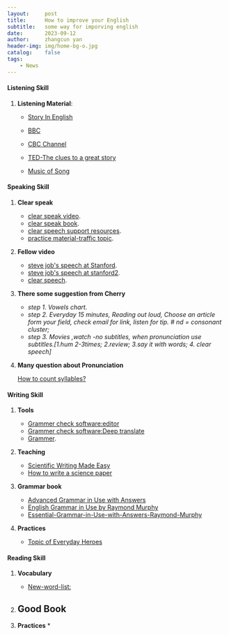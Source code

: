 ```yaml
---
layout:     post
title:      How to improve your English
subtitle:   some way for imporving english
date:       2023-09-12
author:     zhangcun yan
header-img: img/home-bg-o.jpg
catalog:    false
tags:
    - News
---
```


#### Listening Skill

1. **Listening Material**:

   * [Story In English](https://www.youtube.com/@WooEnglish)

   * [BBC](https://www.bbc.com/)

   * [CBC Channel](https://www.bbc.com/)

   * [TED-The clues to a great story](https://www.youtube.com/watch?v=KxDwieKpawg)

   * [Music of Song](https://www.youtube.com/watch?v=swloMVFALXw)


#### Speaking Skill
1. **Clear speak**

    * [clear speak video](https://www.youtube.com/watch?v=JKIu2R-O2rQ).
    * [clear speak book](http://biblioteca.univalle.edu.ni/files/original/df429f13276f7201f0e30c2746366d030dcd266a.pdf).
    * [clear speech support resources](https://www.cambridge.org/ca/cambridgeenglish/catalog/english-academic-purposes/clear-speech-4th-edition/resources).
    * [practice material-traffic topic](https://www.brookings.edu/articles/traffic-why-its-getting-worse-what-government-can-do/#intro).

2. **Fellow video**
    * [steve job's speech at Stanford](https://www.youtube.com/watch?v=1i9kcBHX2Nw).
    * [steve job's speech at stanford2](https://www.youtube.com/watch?v=Tuw8hxrFBH8&t=25s).
    * [clear speech](https://www.youtube.com/watch?v=72-ARzL_ljs).

3. **There some suggestion from Cherry** 

    - *step 1. Vowels chart.*
    - *step 2. Everyday 15 minutes, Reading out loud, Choose an article form your field, check email for link, listen for tip. # nd = consonant cluster;*
    - *step 3. Movies ,watch -no subtitles, when pronunciation use subtitles.[1.hum 2-3times; 2.review; 3.say it with words; 4. clear speech]*

4. **Many question about Pronunciation** 

    [How to count syllables?](https://yanzhangcun.github.io/files/ebooks/English/English-class-syllables.pdf)


#### Writing Skill
1. **Tools**
   - [Grammer check software:editor](https://instatext.io/editor/?v2=1&u=695897452280&t=c) 
   - [Grammer check software:Deep translate](https://www.deepl.com/translator)
   - [Grammer](https://www.englishgrammar101.com/).

2. **Teaching**
   - [Scientific Writing Made Easy](https://esajournals.onlinelibrary.wiley.com/doi/full/10.1002/bes2.1258)
   - [How to write a science paper](https://www.youtube.com/watch?v=Vky9PDKx5KU) 

3. **Grammar book**
   * [Advanced Grammar in Use with Answers](https://drive.google.com/file/d/13Hjl34S7GMGVWc0tUDYt5_ip7xsWENuR/view?usp=drive_link)
   * [English Grammar in Use by Raymond Murphy](https://drive.google.com/file/d/1-A-_I7Tj6P1rC8kPlAYyiD0VXqndhJtu/view?usp=drive_link)
   * [Essential-Grammar-in-Use-with-Answers-Raymond-Murphy](https://drive.google.com/file/d/1oIec3ajHQN2G-1C-sAkKidL5XrYwiUDL/view?usp=drive_link)
4. **Practices**
   * [Topic of Everyday Heroes](https://yanzhangcun.github.io/files/Writing_about_everyday_heroes_Zhangcun-Yan.pdf)

#### Reading Skill
1. **Vocabulary**
    - [New-word-list:](https://yanzhangcun.github.io/files/ebooks/English/New_words.pdf)

2. **Good Book**
    - 

3. **Practices**
    * 
